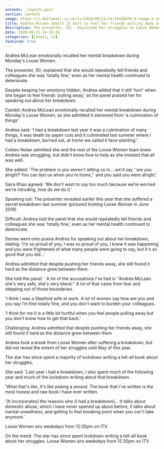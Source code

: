 ```yaml
---
extends: _layouts.post
section: content
image: https://i.dailymail.co.uk/1s/2020/09/21/14/33438470-0-image-a-165_1600694841961.jpg 
title: Andrea McLean admits it hurt to feel her friends pulling away as she discusses her breakdown 
description: The presenter, 50,  discussed her struggles on Loose Women on Monday, explaining that she would tell friends and colleagues she was totally fine, even as her mental health continued to deteriorate. 
date: 2020-09-21-14-29-58 
categories: [latest, tv] 
featured: true 
--- 
```

Andrea McLean emotionally recalled her mental breakdown during Monday's Loose Women.

The presenter, 50, explained that she would repeatedly tell friends and colleagues she was 'totally fine,' even as her mental health continued to deteriorate.

Despite keeping her emotions hidden, Andrea added that it still 'hurt' when she began to feel friends 'pulling away,' as the panel praised her for speaking out about her breakdown. 

Candid: Andrea McLean emotionally recalled her mental breakdown during Monday's Loose Women, as she admitted it stemmed from 'a culmination of things'

Andrea said: 'I had a breakdown last year it was a culmination of many things, it was death by paper cuts and it culminated last summer where I had a breakdown, burned out, at home we called it face-planting.' 

Coleen Nolan admitted she and the rest of the Loose Women team knew Andrea was struggling, but didn't know how to help as she insisted that all was well.

She added: 'The problem is you weren't letting us in... we'd say ''are you alright? You can text us when you're home,'' and you said you were alright.'

Saira Khan agreed: 'We don’t want to say too much because we’re worried we're intruding, how do we do it.'

Speaking out: The presenter revealed earlier this year that she suffered a secret breakdown last summer (pictured hosting Loose Women in June 2019)

Difficult: Andrea told the panel that she would repeatedly tell friends and colleagues she was 'totally fine,' even as her mental health continued to deteriorate

Denise went onto praise Andrea for speaking out about her breakdown, stating: 'I’m so proud of you, I was so proud of you, I knew it was happening and you were frightened of what many people were going to say, but it's so good that you did...'

Andrea admitted that despite pushing her friends away, she still found it hard as the distance grew between them.

She told the panel: ' A lot of the accusations I’ve had is ''Andrea McLean she's very safe, she's very bland.'' A lot of that came from fear and stepping out of those boundaries.

'I think I was a Stepford wife at work. A lot of women say how are you and you say I’m fine totally fine, and you don't want to burden your colleagues.  

'I think for me it is a little bit hurtful when you feel people pulling away but you don't know how to get that back.'

Challenging: Andrea admitted that despite pushing her friends away, she still found it hard as the distance grew between them

Andrea took a break from Loose Women after suffering a breakdown, but did not reveal the extent of her struggles until May of this year.

The star has since spent a majority of lockdown writing a tell-all book about her struggles, 

She said: 'Last year i had a breakdown, I also spent much of the following year and much of the lockdown writing about that breakdown.

'What that's like, it's like poking a wound. The book that I've written is the most honest and raw book i have ever written.

'[It incorporates] the reasons why [I had a breakdown]... It talks about domestic abuse, which I have never opened up about before, it talks about mental unwellness, and getting to that breaking point when you can't take anymore.'

Loose Women airs weekdays from 12:30pm on ITV. 

On the mend: The star has since spent lockdown writing a tell-all book about her struggles. Loose Women airs weekdays from 12:30pm on ITV

